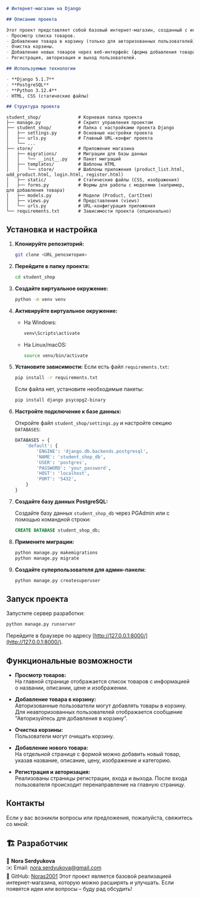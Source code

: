 
```markdown
# Интернет-магазин на Django

## Описание проекта

Этот проект представляет собой базовый интернет-магазин, созданный с использованием Django и PostgreSQL. В проекте реализованы следующие возможности:
- Просмотр списка товаров.
- Добавление товара в корзину (только для авторизованных пользователей).
- Очистка корзины.
- Добавление новых товаров через веб-интерфейс (форма добавления товара).
- Регистрация, авторизация и выход пользователей.

## Используемые технологии

- **Django 5.1.7**
- **PostgreSQL**
- **Python 3.12.4**
- HTML, CSS (статические файлы)

## Структура проекта
```

```
student_shop/              # Корневая папка проекта
├── manage.py              # Скрипт управления проектом
├── student_shop/          # Папка с настройками проекта Django
│   ├── settings.py        # Основные настройки проекта
│   ├── urls.py            # Главный URL-конфиг проекта
│   └── ...
├── store/                 # Приложение магазина
│   ├── migrations/        # Миграции для базы данных
│   │   └── __init__.py    # Пакет миграций
│   ├── templates/         # Шаблоны HTML
│   │   └── store/         # Шаблоны приложения (product_list.html, add_product.html, login.html, register.html)
│   ├── static/            # Статические файлы (CSS, изображения)
│   ├── forms.py           # Формы для работы с моделями (например, для добавления товара)
│   ├── models.py          # Модели (Product, CartItem)
│   ├── views.py           # Представления (views)
│   └── urls.py            # URL-конфигурация приложения
└── requirements.txt       # Зависимости проекта (опционально)

```

## Установка и настройка

1. **Клонируйте репозиторий:**
   ```bash
   git clone <URL_репозитория>
   ```
2. **Перейдите в папку проекта:**
   ```bash
   cd student_shop
   ```
3. **Создайте виртуальное окружение:**
   ```bash
   python -m venv venv
   ```
4. **Активируйте виртуальное окружение:**
   - На Windows:
     ```bash
     venv\Scripts\activate
     ```
   - На Linux/macOS:
     ```bash
     source venv/bin/activate
     ```
5. **Установите зависимости:**
   Если есть файл `requirements.txt`:
   ```bash
   pip install -r requirements.txt
   ```
   Если файла нет, установите необходимые пакеты:
   ```bash
   pip install django psycopg2-binary
   ```

6. **Настройте подключение к базе данных:**

   Откройте файл `student_shop/settings.py` и настройте секцию `DATABASES`:
   ```python
   DATABASES = {
       'default': {
           'ENGINE': 'django.db.backends.postgresql',
           'NAME': 'student_shop_db',
           'USER': 'postgres',
           'PASSWORD': 'your_password',
           'HOST': 'localhost',
           'PORT': '5432',
       }
   }
   ```

7. **Создайте базу данных PostgreSQL:**

   Создайте базу данных `student_shop_db` через PGAdmin или с помощью командной строки:
   ```sql
   CREATE DATABASE student_shop_db;
   ```

8. **Примените миграции:**
   ```bash
   python manage.py makemigrations
   python manage.py migrate
   ```

9. **Создайте суперпользователя для админ-панели:**
   ```bash
   python manage.py createsuperuser
   ```

## Запуск проекта

Запустите сервер разработки:
```bash
python manage.py runserver
```
Перейдите в браузере по адресу [http://127.0.0.1:8000/](http://127.0.0.1:8000/).

## Функциональные возможности

- **Просмотр товаров:**  
  На главной странице отображается список товаров с информацией о названии, описании, цене и изображении.

- **Добавление товара в корзину:**  
  Авторизованные пользователи могут добавлять товары в корзину. Для неавторизованных пользователей отображается сообщение "Авторизуйтесь для добавления в корзину".

- **Очистка корзины:**  
  Пользователи могут очищать корзину.

- **Добавление нового товара:**  
  На отдельной странице с формой можно добавить новый товар, указав название, описание, цену, изображение и категорию.

- **Регистрация и авторизация:**  
  Реализованы страницы регистрации, входа и выхода. После входа пользователя происходит перенаправление на главную страницу.

## Контакты

Если у вас возникли вопросы или предложения, пожалуйста, свяжитесь со мной:

## 🏗️ Разработчик
👤 **Nora Serdyukova**  
✉️ Email: nora.serdyukova@gmail.com  
🔗 GitHub: [Noras2001](https://github.com/Noras2001)
Этот проект является базовой реализацией интернет-магазина, которую можно расширять и улучшать. Если появятся идеи или вопросы – буду рад обсудить!



